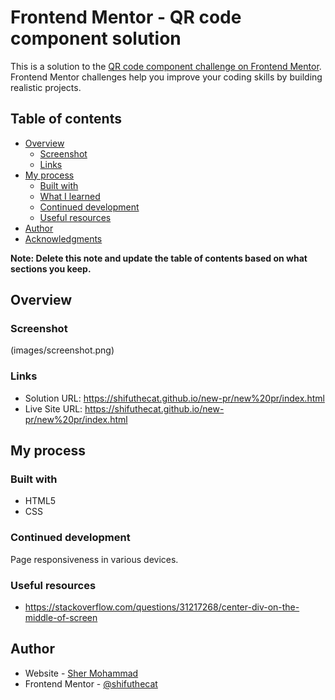 # Frontend Mentor - QR code component solution

This is a solution to the [QR code component challenge on Frontend Mentor](https://www.frontendmentor.io/challenges/qr-code-component-iux_sIO_H). Frontend Mentor challenges help you improve your coding skills by building realistic projects. 

## Table of contents

- [Overview](#overview)
  - [Screenshot](#screenshot)
  - [Links](#links)
- [My process](#my-process)
  - [Built with](#built-with)
  - [What I learned](#what-i-learned)
  - [Continued development](#continued-development)
  - [Useful resources](#useful-resources)
- [Author](#author)
- [Acknowledgments](#acknowledgments)

**Note: Delete this note and update the table of contents based on what sections you keep.**

## Overview

### Screenshot

(images/screenshot.png)



### Links

- Solution URL: https://shifuthecat.github.io/new-pr/new%20pr/index.html
- Live Site URL: https://shifuthecat.github.io/new-pr/new%20pr/index.html

## My process

### Built with

- HTML5 
- CSS 






### Continued development

Page responsiveness in various devices.

### Useful resources

- https://stackoverflow.com/questions/31217268/center-div-on-the-middle-of-screen


## Author

- Website - [Sher Mohammad](https://shifuthecat.github.io/new-pr/new%20pr/index.html)
- Frontend Mentor - [@shifuthecat](https://www.frontendmentor.io/profile/shifuthecat)




